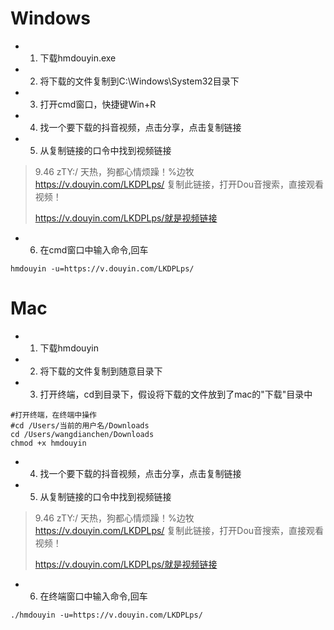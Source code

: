 # Windows

- 1. 下载hmdouyin.exe
- 2. 将下载的文件复制到C:\Windows\System32目录下
- 3. 打开cmd窗口，快捷键Win+R
- 4. 找一个要下载的抖音视频，点击分享，点击复制链接
- 5. 从复制链接的口令中找到视频链接
> 9.46 zTY:/ 天热，狗都心情烦躁！%边牧   https://v.douyin.com/LKDPLps/ 复制此链接，打开Dou音搜索，直接观看视频！
>
> https://v.douyin.com/LKDPLps/就是视频链接
- 6. 在cmd窗口中输入命令,回车
```
hmdouyin -u=https://v.douyin.com/LKDPLps/
```

# Mac
- 1. 下载hmdouyin
- 2. 将下载的文件复制到随意目录下
- 3. 打开终端，cd到目录下，假设将下载的文件放到了mac的"下载"目录中
```
#打开终端，在终端中操作
#cd /Users/当前的用户名/Downloads
cd /Users/wangdianchen/Downloads
chmod +x hmdouyin
```
- 4. 找一个要下载的抖音视频，点击分享，点击复制链接
- 5. 从复制链接的口令中找到视频链接
> 9.46 zTY:/ 天热，狗都心情烦躁！%边牧   https://v.douyin.com/LKDPLps/ 复制此链接，打开Dou音搜索，直接观看视频！
>
> https://v.douyin.com/LKDPLps/就是视频链接
- 6. 在终端窗口中输入命令,回车
```
./hmdouyin -u=https://v.douyin.com/LKDPLps/
```
